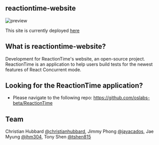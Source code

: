 ## reactiontime-website
![preview](https://i.imgur.com/2yEJsGS.jpg)

This site is currently deployed [here](http://reactiontimeapp.com)

## What is reactiontime-website?
Development for ReactionTime's website, an open-source project.
ReactionTime is an application to help users build tests for the newest features of React Concurrent mode.

## Looking for the ReactionTime application?
- Please navigate to the following repo: https://github.com/oslabs-beta/ReactionTime

## Team
Christian Hubbard [@christianhubbard](https://github.com/christianhubbard "Christian's Github"), Jimmy Phong [@jayacados](https://github.com/jayacados "Jimmy's Github"), Jae Myung [@jhm304](https://github.com/jhm304 "Jae's Github"), Tony Shen [@tshen815](https://github.com/tshen815 "Tony's Github")
